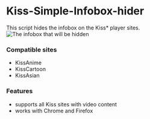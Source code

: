 # Kiss-Simple-Infobox-hider
This script hides the infobox on the Kiss* player sites.
![The infobox that will be hidden](http://i.imgur.com/WWh9NEi.png "The infobox to be hidden")
### Compatible sites
 - KissAnime
 - KissCartoon
 - KissAsian
 
### Features
  - supports all Kiss sites with video content
  - works with Chrome and Firefox
